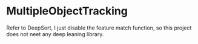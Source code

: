 # MultipleObjectTracking
Refer to DeepSort, I just disable the feature match function, so this project does not neet any deep leaning library.
